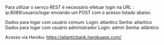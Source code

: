 Para utilizar o servço REST é necessário efetuar login na URL : ip:8089/usuario/logar
enviando um POST com o acesso listado abaixo.

Dados para logar com usuário comum:
    Login: atlantico
    Senha: atlantico
Dados para logar com usuário administrador
    Login: admin
    Senha: atlântico
 
Acesso via Heroku: https://atlanticbank.herokuapp.com/



